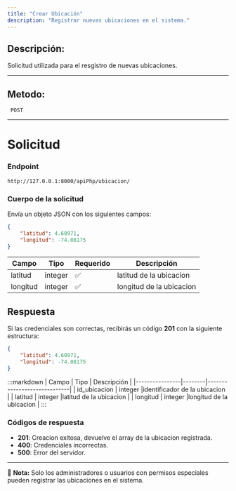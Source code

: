 ```yaml
---
title: "Crear Ubicación"
description: "Registrar nuevas ubicaciones en el sistema."
---
```



## Descripción:
Solicitud utilizada para el resgistro de nuevas ubicaciones.

---


## Metodo: 
```
 POST
```
---


# **Solicitud**

### **Endpoint**
```
http://127.0.0.1:8000/apiPhp/ubicacion/
```

### **Cuerpo de la solicitud**
Envía un objeto JSON con los siguientes campos:

```json
{
    "latitud": 4.60971,
    "longitud": -74.08175
}
```

| Campo           | Tipo   | Requerido | Descripción                |
|----------------|--------|-----------|-----------------------------|
| latitud        | integer | ✅       | latitud de la ubicacion|
| longitud       | integer | ✅       | longitud de la ubicacion|


## **Respuesta**

Si las credenciales son correctas, recibirás un código **201** con la siguiente estructura:

```json
{
    "latitud": 4.60971,
    "longitud": -74.08175
}
```

:::markdown
| Campo           | Tipo   | Descripción                |
|----------------|--------|-----------------------------|
| id_ubicacion           | integer |identificador de la ubicacion   |
| latitud      | integer |latitud de la ubicacion  |
| longitud     | integer |longitud de la ubicacion |
:::


### **Códigos de respuesta**
- **201**: Creacion exitosa, devuelve el array de la ubicacion registrada.
- **400**: Credenciales incorrectas.
- **500**: Error del servidor.

---

📄 **Nota:**  Solo los administradores o usuarios con permisos especiales pueden registrar las ubicaciones en el sistema.

